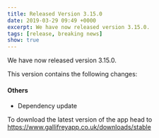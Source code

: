 ```yaml
---
title: Released Version 3.15.0
date: 2019-03-29 09:49 +0000
excerpt: We have now released version 3.15.0.
tags: [release, breaking news]
show: true
---
```


We have now released version 3.15.0.

This version contains the following changes:

#### Others

* Dependency update


To download the latest version of the app head to <https://www.gallifreyapp.co.uk/downloads/stable>

